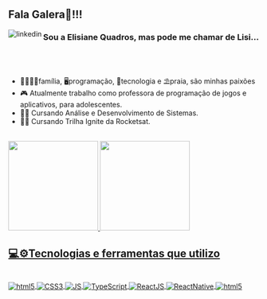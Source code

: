 ## Fala Galera👋!!!
<a href="https://www.linkedin.com/in/elisiane-quadros/">
      <img align="left"src="https://img.icons8.com/bubbles/80/null/linkedin.png" alt="linkedin">
    </a>
    
### Sou a Elisiane Quadros, mas pode me chamar de Lisi...
</br>

##
 
-  👨‍👩‍👧🐶família, 🖥️programação, 🤖tecnologia e ⛱️praia, são minhas paixões
- 🎮 Atualmente trabalho como professora de programação de jogos e aplicativos, para adolescentes.
- 👩‍🎓 Cursando Análise e Desenvolvimento de Sistemas. 
- 👩‍💻 Cursando Trilha Ignite da Rocketsat.
</br>

  <div>
   <a href="https://www.linkedin.com/in/elisiane-quadros/">
      <img height="180em" src="https://github-readme-stats.vercel.app/api?username=LisiQuadros&show_icons=true&theme=github_dark"/>
      <img height="180em" src="https://github-readme-stats.vercel.app/api/top-langs/?username=LisiQuadros&layout=compact&langs_count=7&theme=github_dark"/>
  </div>
  
  ## 💻⚙️Tecnologias e ferramentas que utilizo

  <div style="display: inline_block"><br>
    <img align="center" alt="html5" src="https://img.shields.io/badge/HTML5-E34F26?style=for-the-badge&logo=html5&logoColor=white" />
    <img align="center" alt="CSS3" src="https://img.shields.io/badge/CSS3-1572B6?style=for-the-badge&logo=css3&logoColor=white" />
    <img align="center" alt="JS" src="https://img.shields.io/badge/JavaScript-F7DF1E?style=for-the-badge&logo=javascript&logoColor=black" />
    <img align="center" alt="TypeScript" src="https://img.shields.io/badge/TypeScript-007ACC?style=for-the-badge&logo=typescript&logoColor=white" />
    <img align="center" alt="ReactJS" src="https://img.shields.io/badge/React-20232A?style=for-the-badge&logo=react&logoColor=61DAFB" />
    <img align="center" alt="ReactNative" src="https://img.shields.io/badge/React_Native-20232A?style=for-the-badge&logo=react&logoColor=61DAFB" />
    <img align="center" alt="html5" src="https://img.shields.io/badge/Material--UI-0081CB?style=for-the-badge&logo=material-ui&logoColor=white" />
  </div>
  
  
